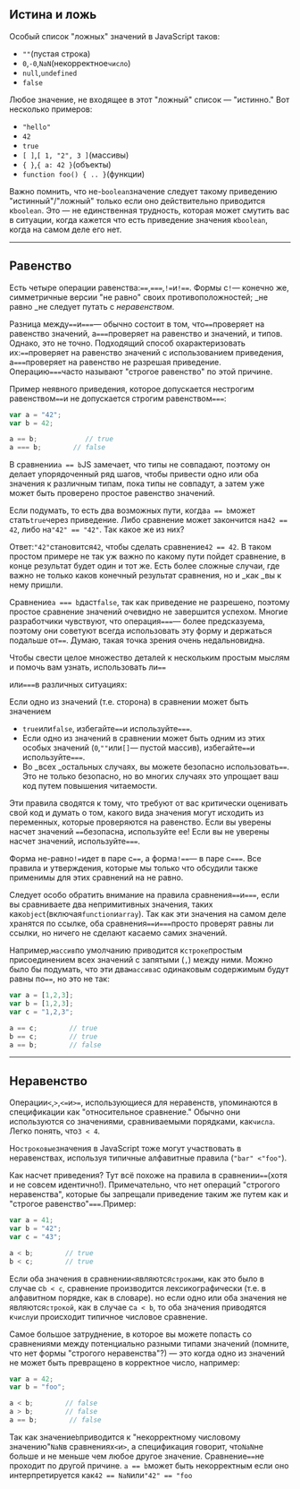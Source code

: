 ## Истина и ложь

Особый список "ложных" значений в JavaScript таков:

* `""`\(пустая строка\)
* `0`,`-0`,`NaN`\(некорректное`число`\)
* `null`,`undefined`
* `false`

Любое значение, не входящее в этот "ложный" список — "истинно." Вот несколько примеров:

* `"hello"`
* `42`
* `true`
* `[ ]`,`[ 1, "2", 3 ]`\(массивы\)
* `{ }`,`{ a: 42 }`\(объекты\)
* `function foo() { .. }`\(функции\)

Важно помнить, что не-`boolean`значение следует такому приведению "истинный"/"ложный" только если оно действительно приводится к`boolean`. Это — не единственная трудность, которая может смутить вас в ситуации, когда кажется что есть приведение значения к`boolean`, когда на самом деле его нет.

---

## Равенство

Есть четыре операции равенства:`==`,`===`,`!=`и`!==`. Формы с`!`— конечно же, симметричные версии "не равно" своих противоположностей; _не равно _не следует путать с _неравенством_.

Разница между`==`и`===`— обычно состоит в том, что`==`проверяет на равенство значений, а`===`проверяет на равенство и значений, и типов. Однако, это не точно. Подходящий способ охарактеризовать их:`==`проверяет на равенство значений с использованием приведения, а`===`проверяет на равенство не разрешая приведение. Операцию`===`часто называют "строгое равенство" по этой причине.

Пример неявного приведения, которое допускается нестрогим равенством`==`и не допускается строгим равенством`===`:

```js
var a = "42";
var b = 42;

a == b;            // true
a === b;        // false
```

В сравнении`a == b`JS замечает, что типы не совпадают, поэтому он делает упорядоченный ряд шагов, чтобы привести одно или оба значения к различным типам, пока типы не совпадут, а затем уже может быть проверено простое равенство значений.

Если подумать, то есть два возможных пути, когда`a == b`может стать`true`через приведение. Либо сравнение может закончится на`42 == 42`, либо на`"42" == "42"`. Так какое же из них?

Ответ:`"42"`становится`42`, чтобы сделать сравнение`42 == 42`. В таком простом примере не так уж важно по какому пути пойдет сравнение, в конце результат будет один и тот же. Есть более сложные случаи, где важно не только каков конечный результат сравнения, но и _как _вы к нему пришли.

Сравнение`a === b`даст`false`, так как приведение не разрешено, поэтому простое сравнение значений очевидно не завершится успехом. Многие разработчики чувствуют, что операция`===`— более предсказуема, поэтому они советуют всегда использовать эту форму и держаться подальше от`==`. Думаю, такая точка зрения очень недальновидна.

Чтобы свести целое множество деталей к нескольким простым мыслям и помочь вам узнать, использовать ли`==`

или`===`в различных ситуациях:

Если одно из значений \(т.е. сторона\) в сравнении может быть значением

* `true`или`false`, избегайте`==`и используйте`===`.
* Если одно из значений в сравнении может быть одним из этих особых значений \(`0`,`""`или`[]`— пустой массив\), избегайте`==`и используйте`===`.
* Во _всех _остальных случаях, вы можете безопасно использовать`==`. Это не только безопасно, но во многих случаях это упрощает ваш код путем повышения читаемости.

Эти правила сводятся к тому, что требуют от вас критически оценивать свой код и думать о том, какого вида значения могут исходить из переменных, которые проверяются на равенство. Если вы уверены насчет значений `==`безопасна, используйте ее! Если вы не уверены насчет значений, используйте`===`.

Форма не-равно`!=`идет в паре с`==`, а форма`!==`— в паре с`===`. Все правила и утверждения, которые мы только что обсудили также применимы для этих сравнений на не равно.

Следует особо обратить внимание на правила сравнения`==`и`===`, если вы сравниваете два непримитивных значения, таких как`object`\(включая`function`и`array`\). Так как эти значения на самом деле хранятся по ссылке, оба сравнения`==`и`===`просто проверят равны ли ссылки, но ничего не сделают касаемо самих значений.

Например,`массив`по умолчанию приводится к`строке`простым присоединением всех значений с запятыми \(`,`\) между ними. Можно было бы подумать, что эти два`массива`с одинаковым содержимым будут равны по`==`, но это не так:

```js
var a = [1,2,3];
var b = [1,2,3];
var c = "1,2,3";

a == c;        // true
b == c;        // true
a == b;        // false
```

---

## Неравенство

Операции`<`,`>`,`<=`и`>=`, использующиеся для неравенств, упоминаются в спецификации как "относительное сравнение." Обычно они используются со значениями, сравниваемыми порядками, как`числа`. Легко понять, что`3 < 4`.

Но`строковые`значения в JavaScript тоже могут участвовать в неравенствах, используя типичные алфавитные правила \(`"bar" <"foo"`\).

Как насчет приведения? Тут всё похоже на правила в сравнении`==`\(хотя и не совсем идентично!\). Примечательно, что нет операций "строгого неравенства", которые бы запрещали приведение таким же путем как и "строгое равенство"`===`.Пример:

```js
var a = 41;
var b = "42";
var c = "43";

a < b;        // true
b < c;        // true
```

Если оба значения в сравнении`<`являются`строками`, как это было в случае с`b < c`, сравнение производится лексикографически \(т.е. в алфавитном порядке, как в словаре\). но если одно или оба значения не являются`строкой`, как в случае с`a < b`, то оба значения приводятся к`числу`и происходит типичное числовое сравнение.

Самое большое затруднение, в которое вы можете попасть со сравнениями между потенциально разными типами значений \(помните, что нет формы "строгого неравенства"?\) — это когда одно из значений не может быть превращено в корректное число, например:

```js
var a = 42;
var b = "foo";

a < b;        // false
a > b;        // false
a == b;        // false
```

Так как значение`b`приводится к "некорректному числовому значению"`NaN`в сравнениях`<`и`>`, а спецификация говорит, что`NaN`не больше и не меньше чем любое другое значение. Сравнение`==`не проходит по другой причине.      `a == b`может быть некорректным если оно интерпретируется как`42 == NaN`или`"42" == "foo`

